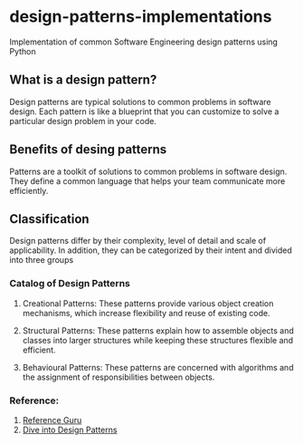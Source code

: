# design-patterns-implementations
Implementation of common Software Engineering design patterns using Python


## What is a design pattern?
Design patterns are typical solutions to common problems in software design. Each pattern is like a blueprint
that you can customize to solve a particular design problem in your code.

## Benefits of desing patterns
Patterns are a toolkit of solutions to common problems in software design. They define
a common language that helps your team communicate more efficiently.

## Classification
Design patterns differ by their complexity, level of detail and scale of applicability. In addition,
they can be categorized by their intent and divided into three groups

### Catalog of Design Patterns
1. Creational Patterns: These patterns provide various object creation mechanisms, which increase flexibility and reuse of existing code.
  
2. Structural Patterns: These patterns explain how to assemble objects and classes into larger structures while keeping these structures flexible and efficient.
  
3. Behavioural Patterns: These patterns are concerned with algorithms and the assignment of responsibilities between objects.

### Reference:
1. [Reference Guru](https://refactoring.guru/)
2. [Dive into Design Patterns](https://refactoring.guru/design-patterns/book)
